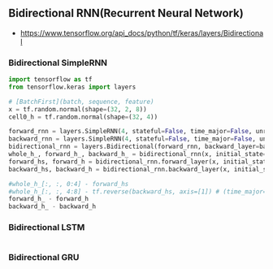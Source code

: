 ## Bidirectional RNN(Recurrent Neural Network)
- https://www.tensorflow.org/api_docs/python/tf/keras/layers/Bidirectional

### Bidirectional SimpleRNN
```python
import tensorflow as tf
from tensorflow.keras import layers

# [BatchFirst](batch, sequence, feature)
x = tf.random.normal(shape=(32, 2, 8))                                                                          # x.shape                # (32, 2, 8) 
cell0_h = tf.random.normal(shape=(32, 4))                                                                       # cell0_h.shape          # (32, 4) 

forward_rnn = layers.SimpleRNN(4, stateful=False, time_major=False, unroll=False, return_sequences=True, return_state=True, go_backwards=False)
backward_rnn = layers.SimpleRNN(4, stateful=False, time_major=False, unroll=False, return_sequences=True, return_state=True, go_backwards=True)
bidirectional_rnn = layers.Bidirectional(forward_rnn, backward_layer=backward_rnn, merge_mode='concat')
whole_h_, forward_h_, backward_h_ = bidirectional_rnn(x, initial_state=[cell0_h, cell0_h])
forward_hs, forward_h = bidirectional_rnn.forward_layer(x, initial_state=[cell0_h])
backward_hs, backward_h = bidirectional_rnn.backward_layer(x, initial_state=[cell0_h])

#whole_h_[:, :, 0:4] - forward_hs
#whole_h_[:, :, 4:8] - tf.reverse(backward_hs, axis=[1]) # (time_major=False --> axis=1) / (time_major=True --> axis=0)
forward_h_ - forward_h
backward_h_ - backward_h
```

### Bidirectional LSTM
```python

```

### Bidirectional GRU
```python

```
